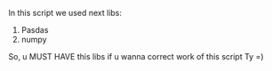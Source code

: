 In this script we used next libs:
1. Pasdas
2. numpy

So, u MUST HAVE this libs if u wanna correct work of this script
Ty =)
